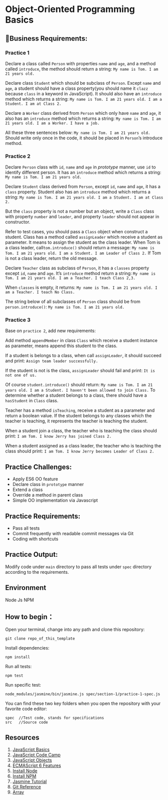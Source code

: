 # Object-Oriented Programming Basics

## Business Requirements:
### Practice 1
Declare a class called `Person` with properties `name` and `age`, and a method called `introduce`, the method should return a string:
`My name is Tom. I am 21 years old.`

Declare class `Student` which should be subclass of `Person`. Except `name` and `age`, a student should have a class property(you should name it `clazz` because `class` in a keyword in JavaScript). It should also have an `introduce` method which returns a string:
`My name is Tom. I am 21 years old. I am a Student. I am at Class 2.`

Declare a `Worker` class derived from `Person` which only have `name` and `age`,  it also has an `introduce` method which returns a string:
`My name is Tom. I am 21 years old. I am a Worker. I have a job.`

All these three sentences below:
`My name is Tom. I am 21 years old.`
Should write only once in the code, it should be placed in `Person`’s introduce method.

### Practice 2
Declare `Person` class with `id`, `name` and `age` in *prototype* manner, use `id` to identify different person. It has an `introduce` method which returns a string:
`My name is Tom. I am 21 years old.`

Declare `Student` class derived from `Person`,  except `id`, `name` and `age`, it has a `class` property. Student also has an `introduce` method which returns a string:
`My name is Tom. I am 21 years old. I am a Student. I am at Class 2.`

But the `class` property is not a number but an object, write a `Class` class with property `number` and `leader`, and property `leader` should not appear in constructor.

Refer to test cases, you should pass a `Class` object when construct a student. Class has a method called `assignLeader` which receive a student as parameter. It means to assign the student as the class leader. When Tom is a class leader, call`tom.introduce()` should return a message:
`My name is Tom. I am 21 years old. I am a Student. I am Leader of Class 2.`
If Tom is not a class leader, return the old message.

Declare `Teacher` class as subclass of `Person`, it has a `classes` property except `id`, `name` and `age`. It’s `introduce` method return a string:
`My name is Tom. I am 21 years old. I am a Teacher. I teach Class 2,3.`

When `classes` is empty, it returns:
`My name is Tom. I am 21 years old. I am a Teacher. I teach No Class.`

The string below of all subclasses of `Person` class should be from `person.introduce()`:
`My name is Tom. I am 21 years old.`

### Practice 3

Base on `practice 2`, add new requirements:

Add method `appendMember` in class `Class` which receive a student instance as parameter, means append this student to the class.

If a student is belongs to a class, when call `assignLeader`, it should succeed and print:
`Assign team leader successfully.`

If the student is not is the class, `assignLeader` should fail and print:
`It is not one of us.`

Of course `student.introduce()` should return:
`My name is Tom. I am 21 years old. I am a Student. I haven't been allowed to join Class.`
To determine whether a student belongs to a class, there should have a `hasStudent` in `Class` class.

Teacher has a method `isTeaching`, receive a student as a parameter and return a boolean value. If the student belongs to any classes which the teacher is teaching, it represents the teacher is teaching the student.

When a student join a class, the teacher who is teaching the class should print:
`I am Tom. I know Jerry has joined Class 2.`

When a student assigned as a class leader, the teacher who is teaching the class should print:
`I am Tom. I know Jerry becomes Leader of Class 2.`

## Practice Challenges:
* Apply ES6 OO feature 
* Declare class in `prototype` manner
* Extend a class
* Override a method in parent class
* Simple OO implementation via Javascript

## Practice Requirements:
* Pass all tests
* Commit frequently with readable commit messages via Git
* Coding with shortcuts

## Practice Output:
Modify code under `main` directory to pass all tests under `spec` directory according to the requirements.

## Environment
Node Js
NPM

## How to begin：
Open your terminal, change into any path and clone this repository:
```
git clone repo_of_this_template
```
Install dependencies:
```
npm install
```
Run all tests:
```
npm test
```
Run specific test:
```
node_modules/jasmine/bin/jasmine.js spec/section-1/practice-1-spec.js
```
You can find these two key folders when you open the repository with your favorite code editor:
```
spec  //Test code, stands for specifications
src   //Source code
```

## Resources
1. [JavaScript Basics](https://developer.mozilla.org/en-US/docs/Learn/Getting_started_with_the_web/JavaScript_basics)
2. [JavaScript Code Camp](https://www.freecodecamp.org/challenges/comment-your-javascript-code)
3. [JavaScript Objects](https://www.w3schools.com/js/js_objects.asp)
4. [ECMAScript 6 Features](http://es6.ruanyifeng.com/)
5. [Install Node](https://github.com/creationix/nvm)
6. [Install NPM](https://github.com/npm/npm)
7. [Jasmine Tutorial](http://jasmine.github.io/2.4/introduction.html)
8. [Git Reference](https://git-scm.com/docs)
9. [Array](https://developer.mozilla.org/en-US/docs/Web/JavaScript/Reference/Global_Objects/Array)
